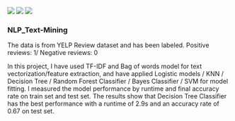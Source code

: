 ![](https://img.shields.io/badge/Category-ML--Classification-success)
![](https://img.shields.io/badge/Program-Python-green)
![](https://img.shields.io/badge/Resource-Open-blue)
### NLP_Text-Mining

The data is from YELP Review dataset and has been labeled. Positive reviews: 1/ Negative reviews: 0

In this project, I have used TF-IDF and Bag of words model for text vectorization/feature extraction, and have applied Logistic models / KNN / Decision Tree / Random Forest Classifier / Bayes Classifier / SVM for model fitting. I measured the model performance by runtime and final accuracy rate on train set and test set. The results show that Decision Tree Classifier has the best performance with a runtime of 2.9s and an accuracy rate of 0.67 on test set.
